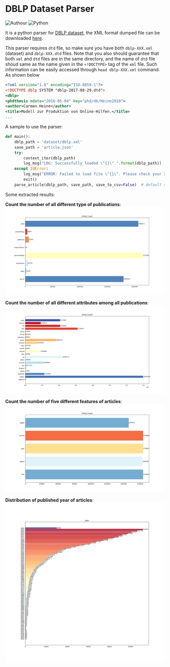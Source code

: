 # DBLP Dataset Parser

![Authour](https://img.shields.io/badge/Author-Zhang%20Hao%20(Isaac%20Changhau)-blue.svg) ![Python](https://img.shields.io/badge/Python-3.6.5-brightgreen.svg)

It is a python parser for [DBLP dataset](https://dblp.uni-trier.de/), the XML format dumped file can be downloaded [here](http://dblp.org/xml/).

This parser requires `dtd` file, so make sure you have both `dblp-XXX.xml` (dataset) and `dblp-XXX.dtd` files. Note that you also should guarantee that both `xml` and `dtd` files are in the same directory, and the name of `dtd` file shoud same as the name given in the `<!DOCTYPE>` tag of the `xml` file. Such information can be easily accessed through `head dblp-XXX.xml` command. As shown below
```xml
<?xml version="1.0" encoding="ISO-8859-1"?>
<!DOCTYPE dblp SYSTEM "dblp-2017-08-29.dtd">
<dblp>
<phdthesis mdate="2016-05-04" key="phd/dk/Heine2010">
<author>Carmen Heine</author>
<title>Modell zur Produktion von Online-Hilfen.</title>
...
```

A sample to use the parser:
```python
def main():
    dblp_path = 'dataset/dblp.xml'
    save_path = 'article.json'
    try:
        context_iter(dblp_path)
        log_msg("LOG: Successfully loaded \"{}\".".format(dblp_path))
    except IOError:
        log_msg("ERROR: Failed to load file \"{}\". Please check your XML and DTD files.".format(dblp_path))
        exit()
    parse_article(dblp_path, save_path, save_to_csv=False)  # default save as json format
```

Some extracted results:

**Count the number of all different type of publications**:
![general](/img/general.png)

**Count the number of all different attributes among all publications**:
![all_feature](/img/all_feature.png)

**Count the number of five different features of articles**:
![article_feature](/img/article_feature.png)

**Distribution of published year of articles**:
![article_year](/img/article_year.png)
